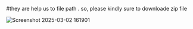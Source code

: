 #they are help us to file path . so, please kindly sure to downloade zip file


![Screenshot 2025-03-02 161901](https://github.com/user-attachments/assets/150ae04e-c381-4151-a596-03fb57ec0f31)



